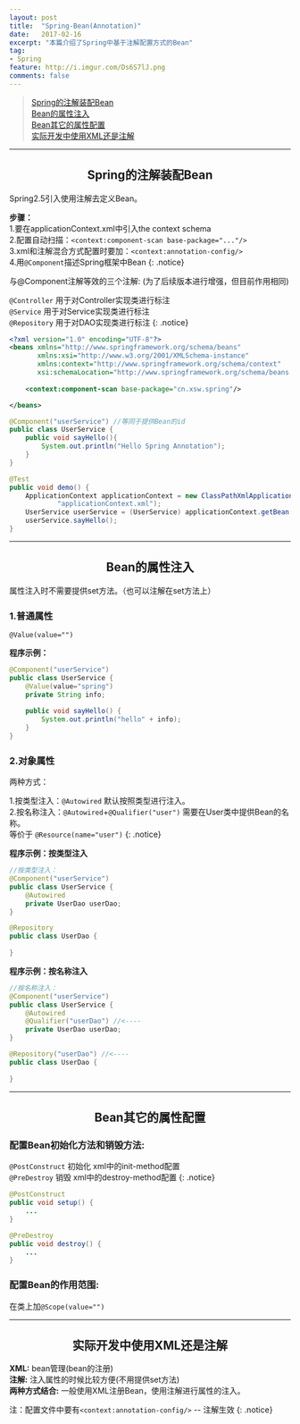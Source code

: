 ```yaml
---
layout: post
title:  "Spring-Bean(Annotation)"
date:   2017-02-16
excerpt: "本篇介绍了Spring中基于注解配置方式的Bean"
tag:
- Spring
feature: http://i.imgur.com/Ds6S7lJ.png
comments: false
---  
```


><a href="#1">Spring的注解装配Bean</a>  
><a href="#2">Bean的属性注入</a>   
><a href="#3">Bean其它的属性配置</a>  
><a href="#4">实际开发中使用XML还是注解</a>   
   

***

<a name="1"></a>

## <center>Spring的注解装配Bean</center> 

Spring2.5引入使用注解去定义Bean。

**步骤：**  
1.要在applicationContext.xml中引入the context schema  
2.配置自动扫描：`<context:component-scan base-package="..."/>`  
3.xml和注解混合方式配置时要加：`<context:annotation-config/>`  
4.用`@Component`描述Spring框架中Bean
{: .notice}

与@Component注解等效的三个注解: (为了后续版本进行增强，但目前作用相同) 

`@Controller` 用于对Controller实现类进行标注  
`@Service` 用于对Service实现类进行标注  
`@Repository` 用于对DAO实现类进行标注
{: .notice}


```xml
<?xml version="1.0" encoding="UTF-8"?>
<beans xmlns="http://www.springframework.org/schema/beans"
       xmlns:xsi="http://www.w3.org/2001/XMLSchema-instance"
       xmlns:context="http://www.springframework.org/schema/context"
       xsi:schemaLocation="http://www.springframework.org/schema/beans http://www.springframework.org/schema/beans/spring-beans.xsd http://www.springframework.org/schema/context http://www.springframework.org/schema/context/spring-context.xsd">
	
	<context:component-scan base-package="cn.xsw.spring"/>

</beans>
```

```java
@Component("userService") //等同于提供Bean的id
public class UserService {
	public void sayHello(){
		System.out.println("Hello Spring Annotation");
	}
}
```

```java
@Test
public void demo() {
	ApplicationContext applicationContext = new ClassPathXmlApplicationContext(
			"applicationContext.xml");	
	UserService userService = (UserService) applicationContext.getBean("userService");
	userService.sayHello();
}
```

***

<a name="2"></a>

## <center>Bean的属性注入</center> 

属性注入时不需要提供set方法。（也可以注解在set方法上）  

### 1.普通属性

`@Value(value="")`

**程序示例：**

```java
@Component("userService")
public class UserService {
	@Value(value="spring")
	private String info;
	
	public void sayHello() {
		System.out.println("hello" + info);
	}
}
```


### 2.对象属性

两种方式：   

1.按类型注入：`@Autowired` 默认按照类型进行注入。  
2.按名称注入：`@Autowired`+`@Qualifier("user")`
需要在User类中提供Bean的名称。    
等价于 `@Resource(name="user")`
{: .notice}

**程序示例：按类型注入**

```java
//按类型注入：
@Component("userService") 
public class UserService {
	@Autowired 
	private UserDao userDao;
}
```

```java
@Repository
public class UserDao {
	
}
```



**程序示例：按名称注入**

```java
//按名称注入：
@Component("userService")
public class UserService {
	@Autowired
	@Qualifier("userDao") //<----
	private UserDao userDao;
}
```

```java
@Repository("userDao") //<----
public class UserDao {
	
}
```

***


<a name="3"></a>

## <center>Bean其它的属性配置</center> 


### 配置Bean初始化方法和销毁方法:

`@PostConstruct` 初始化 xml中的init-method配置   
`@PreDestroy`    销毁 xml中的destroy-method配置
{: .notice}

```java
@PostConstruct
public void setup() {
	...
}

@PreDestroy
public void destroy() {
	...
}
```


### 配置Bean的作用范围:

在类上加`@Scope(value="")`

***

<a name="4"></a>

## <center>实际开发中使用XML还是注解</center>


**XML:** bean管理(bean的注册)  
**注解:** 注入属性的时候比较方便(不用提供set方法)  
**两种方式结合:** 一般使用XML注册Bean，使用注解进行属性的注入。  

注：配置文件中要有`<context:annotation-config/>` -- 注解生效
{: .notice}



